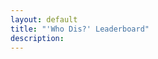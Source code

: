 ```yaml
---
layout: default
title: "'Who Dis?' Leaderboard"
description:
---
```


<table id="whoDisTable"></table>

<link rel="stylesheet" href="/assets/css/sortable.min.css" />
<script src="/assets/js/sortable.min.js"></script>
<script>
    function createHeader() {
        var table = document.getElementById("whoDisTable");
        table.classList.add("sortable")
        var header = table.createTHead(table);
        var row = header.insertRow(0);
        var head = ["User", "Wins", "Total Rewards"];
        for (let i = 0; i < head.length; i++) {
            let cell = document.createElement("th");
            cell.innerText = head[i];
            row.append(cell);
        }
    }
    function populateBody(json) {
        var table = document.getElementById("whoDisTable");
        var tbody = table.createTBody(table);
        var i = 0;
        for (key in json) {
            var row = tbody.insertRow(i);
            var username = json[key].username
            var numWhoDisWins = json[key].numWhoDisWins
            if (numWhoDisWins == undefined) {
                numWhoDisWins = "0"
            }
            var numWhoDisRewards = json[key].numWhoDisRewards
            if (numWhoDisRewards == undefined) {
                numWhoDisRewards = "0.00"
            }
            row.innerHTML = `
            <td>${username}</td>
            <td>${numWhoDisWins}</td>
            <td>${numWhoDisRewards}</td>
            `;
            i++;
        }
        var headerCells = table.getElementsByTagName("th");
        headerCells[1].click()
    }
    function generateTable() {
        fetch("{{site.gbot_host}}/GBot/public/leaderboard")
            .then((response) => response.json())
            .then(json => {
                createHeader();
                populateBody(json);
            });
    }
    generateTable()
</script>

